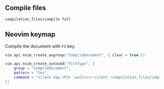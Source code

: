 ## Compile files

```sh
compilation_files/compile full
```

## Neovim keymap

Compile the document with `F3` key.

```lua
vim.api.nvim_create_augroup("CompileDocument", { clear = true })

vim.api.nvim_create_autocmd("FileType", {
    group = "CompileDocument",
    pattern = "tex",
    command = "silent map <F3> :wall<cr>:silent !compilation_files/compile full<cr><esc>",
})
```

